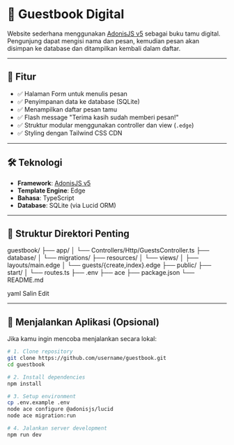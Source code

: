 # 📖 Guestbook Digital

Website sederhana menggunakan [AdonisJS v5](https://adonisjs.com) sebagai buku tamu digital. Pengunjung dapat mengisi nama dan pesan, kemudian pesan akan disimpan ke database dan ditampilkan kembali dalam daftar.

---

## 🎯 Fitur

- ✅ Halaman Form untuk menulis pesan
- ✅ Penyimpanan data ke database (SQLite)
- ✅ Menampilkan daftar pesan tamu
- ✅ Flash message "Terima kasih sudah memberi pesan!"
- ✅ Struktur modular menggunakan controller dan view (`.edge`)
- ✅ Styling dengan Tailwind CSS CDN

---

## 🛠️ Teknologi

- **Framework**: [AdonisJS v5](https://docs.adonisjs.com)
- **Template Engine**: Edge
- **Bahasa**: TypeScript
- **Database**: SQLite (via Lucid ORM)

---

## 📂 Struktur Direktori Penting

guestbook/
├── app/
│ └── Controllers/Http/GuestsController.ts
├── database/
│ └── migrations/
├── resources/
│ └── views/
│ ├── layouts/main.edge
│ └── guests/{create,index}.edge
├── public/
├── start/
│ └── routes.ts
├── .env
├── ace
├── package.json
└── README.md

yaml
Salin
Edit

---

## 🚀 Menjalankan Aplikasi (Opsional)

Jika kamu ingin mencoba menjalankan secara lokal:

```bash
# 1. Clone repository
git clone https://github.com/username/guestbook.git
cd guestbook

# 2. Install dependencies
npm install

# 3. Setup environment
cp .env.example .env
node ace configure @adonisjs/lucid
node ace migration:run

# 4. Jalankan server development
npm run dev